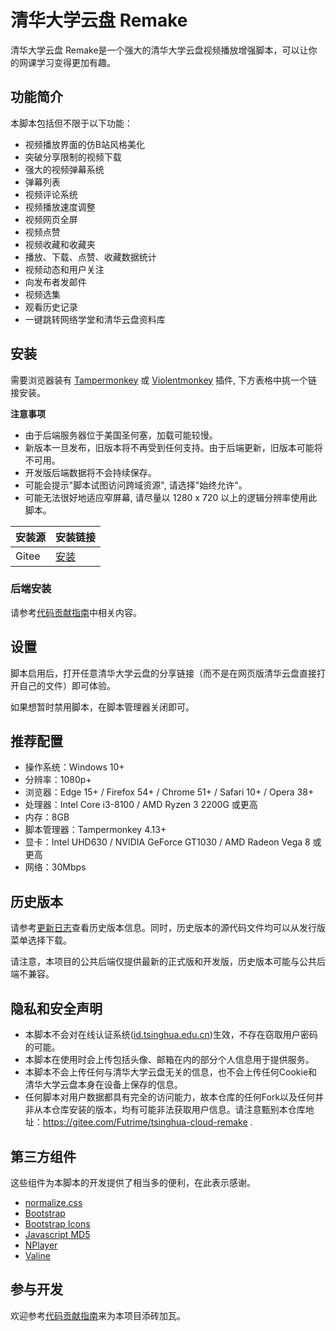 # 清华大学云盘 Remake

清华大学云盘 Remake是一个强大的清华大学云盘视频播放增强脚本，可以让你的网课学习变得更加有趣。

## 功能简介

本脚本包括但不限于以下功能：

* 视频播放界面的仿B站风格美化
* 突破分享限制的视频下载
* 强大的视频弹幕系统
* 弹幕列表
* 视频评论系统
* 视频播放速度调整
* 视频网页全屏
* 视频点赞
* 视频收藏和收藏夹
* 播放、下载、点赞、收藏数据统计
* 视频动态和用户关注
* 向发布者发邮件
* 视频选集
* 观看历史记录
* 一键跳转网络学堂和清华云盘资料库


## 安装

需要浏览器装有 [Tampermonkey](https://tampermonkey.net/) 或 [Violentmonkey](https://violentmonkey.github.io/) 插件, 下方表格中挑一个链接安装。

**注意事项**

* 由于后端服务器位于美国圣何塞，加载可能较慢。
* 新版本一旦发布，旧版本将不再受到任何支持。由于后端更新，旧版本可能将不可用。
* 开发版后端数据将不会持续保存。
* 可能会提示"脚本试图访问跨域资源", 请选择"始终允许"。
* 可能无法很好地适应窄屏幕, 请尽量以 1280 x 720 以上的逻辑分辨率使用此脚本。

| 安装源 | 安装链接 |
| --- | --- |
| Gitee | [安装](https://gitee.com/futrime/tsinghua-cloud-remake/raw/master/TsinghuaCloudRemake.user.js) |

### 后端安装

请参考[代码贡献指南](CONTRIBUTING.md)中相关内容。

## 设置

脚本启用后，打开任意清华大学云盘的分享链接（而不是在网页版清华云盘直接打开自己的文件）即可体验。

如果想暂时禁用脚本，在脚本管理器关闭即可。

## 推荐配置

* 操作系统：Windows 10+
* 分辨率：1080p+
* 浏览器：Edge 15+ / Firefox 54+ / Chrome 51+ / Safari 10+ / Opera 38+
* 处理器：Intel Core i3-8100 / AMD Ryzen 3 2200G 或更高
* 内存：8GB
* 脚本管理器：Tampermonkey 4.13+
* 显卡：Intel UHD630 / NVIDIA GeForce GT1030 / AMD Radeon Vega 8 或更高
* 网络：30Mbps

## 历史版本

请参考[更新日志](CHANGELOG.md)查看历史版本信息。同时，历史版本的源代码文件均可以从发行版菜单选择下载。

请注意，本项目的公共后端仅提供最新的正式版和开发版，历史版本可能与公共后端不兼容。

## 隐私和安全声明

* 本脚本不会对在线认证系统([id.tsinghua.edu.cn](https://id.tsinghua.edu.cn))生效，不存在窃取用户密码的可能。
* 本脚本在使用时会上传包括头像、邮箱在内的部分个人信息用于提供服务。
* 本脚本不会上传任何与清华大学云盘无关的信息，也不会上传任何Cookie和清华大学云盘本身在设备上保存的信息。
* 任何脚本对用户数据都具有完全的访问能力，故本仓库的任何Fork以及任何并非从本仓库安装的版本，均有可能非法获取用户信息。请注意甄别本仓库地址：https://gitee.com/Futrime/tsinghua-cloud-remake .

## 第三方组件

这些组件为本脚本的开发提供了相当多的便利，在此表示感谢。

* [normalize.css](https://github.com/necolas/normalize.css/)
* [Bootstrap](https://github.com/twbs/bootstrap)
* [Bootstrap Icons](https://github.com/twbs/icons)
* [Javascript MD5](https://github.com/blueimp/JavaScript-MD5)
* [NPlayer](https://github.com/woopen/nplayer)
* [Valine](https://github.com/xCss/Valine)

## 参与开发

欢迎参考[代码贡献指南](CONTRIBUTING.md)来为本项目添砖加瓦。